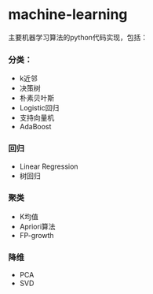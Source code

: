 # machine-learning

主要机器学习算法的python代码实现，包括：

### 分类：
* k近邻
* 决策树
* 朴素贝叶斯
* Logistic回归
* 支持向量机
* AdaBoost

### 回归
* Linear Regression
* 树回归

### 聚类
* K均值
* Apriori算法
* FP-growth

### 降维
* PCA
* SVD

